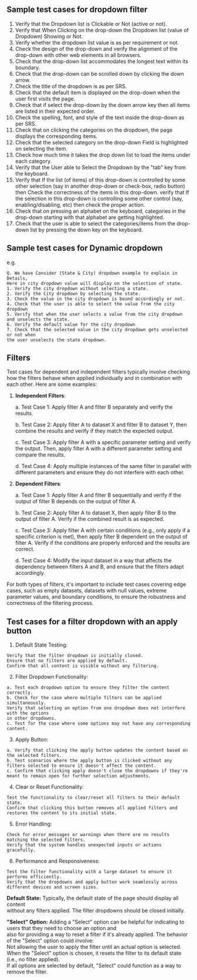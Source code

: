 ## Sample test cases for dropdown filter
1. Verify that the Dropdown list is Clickable or Not (active or not).
2. Verify that When Clicking on the drop-down the Dropdown list (value of Dropdown) Showing or Not.
3. Verify whether the dropdown list value is as per requirement or not.
4. Check the design of the drop-down and verify the alignment of the drop-down with other web elements in all browsers.
5. Check that the drop-down list accommodates the longest text within its boundary.
6. Check that the drop-down can be scrolled down by clicking the down arrow.
7. Check the title of the dropdown is as per SRS.
8. Check that the default item is displayed on the drop-down when the user first visits the page.
9. Check that if select the drop-down by the down arrow key then all items are listed in their expected order.
10. Check the spelling, font, and style of the text inside the drop-down as per SRS.
11. Check that on clicking the categories on the dropdown, the page displays the corresponding items.
12. Check that the selected category on the drop-down Field is highlighted on selecting the item.
13. Check how much time it takes the drop down list to load the items under each category.
14. Verify that the User able to Select the Dropdown by the "tab" key from the keyboard.
15. Verify that If the list (of items) of this drop-down is controlled by some other selection (say in another drop-down or check-box, radio button) then Check the correctness of the items in this drop-down.
verify that If the selection in this drop-down is controlling some other control (say, enabling/disabling, etc) then check the proper action.
16. Check that on pressing an alphabet on the keyboard, categories in the drop-down starting with that alphabet are getting highlighted.
17. Check that the user is able to select the categories/items from the drop-down list by pressing the down key on the keyboard.

## Sample test cases for Dynamic dropdown
e.g. 
```
Q. We have Consider (State & City) dropdown example to explain in Details, 
Here in city dropdown value will display on the selection of state.
1. Verify the city dropdown without selecting a state.
2. Verify the City dropdown by selecting the state.
3. Check the value in the city dropdown is bound accordingly or not.
4. Check that the user is able to select the value from the city dropdown 
5. Verify that when the user selects a value from the city dropdown and unselects the state.
6. Verify the default value for the city dropdown 
7. Check that the selected value in the city dropdown gets unselected or not when 
the user unselects the state dropdown.
```

## Filters
Test cases for dependent and independent filters typically involve checking how the filters behave when applied individually and in combination with each other. Here are some examples:

1. **Independent Filters**:
   
   a. Test Case 1: Apply filter A and filter B separately and verify the results.
   
   b. Test Case 2: Apply filter A to dataset X and filter B to dataset Y, then combine the results and verify if they match the expected output.
   
   c. Test Case 3: Apply filter A with a specific parameter setting and verify the output. Then, apply filter A with a different parameter setting and compare the results.
   
   d. Test Case 4: Apply multiple instances of the same filter in parallel with different parameters and ensure they do not interfere with each other.

2. **Dependent Filters**:
   
   a. Test Case 1: Apply filter A and filter B sequentially and verify if the output of filter B depends on the output of filter A.
   
   b. Test Case 2: Apply filter A to dataset X, then apply filter B to the output of filter A. Verify if the combined result is as expected.
   
   c. Test Case 3: Apply filter A with certain conditions (e.g., only apply if a specific criterion is met), then apply filter B dependent on the output of filter A. Verify if the conditions are properly enforced and the results are correct.
   
   d. Test Case 4: Modify the input dataset in a way that affects the dependency between filters A and B, and ensure that the filters adapt accordingly.

For both types of filters, it's important to include test cases covering edge cases, such as empty datasets, datasets with null values, extreme parameter values, and boundary conditions, to ensure the robustness and correctness of the filtering process.

## Test cases for a filter dropdown with an apply button 

1. Default State Testing:
```
Verify that the filter dropdown is initially closed.
Ensure that no filters are applied by default.
Confirm that all content is visible without any filtering.
```
2. Filter Dropdown Functionality:
```
a. Test each dropdown option to ensure they filter the content correctly.
b. Check for the case where multiple filters can be applied simultaneously.
Verify that selecting an option from one dropdown does not interfere with the options 
in other dropdowns.
c. Test for the case where some options may not have any corresponding content.
```

3. Apply Button:
```
a. Verify that clicking the apply button updates the content based on the selected filters.
b. Test scenarios where the apply button is clicked without any filters selected to ensure it doesn't affect the content.
c. Confirm that clicking apply doesn't close the dropdowns if they're meant to remain open for further selection adjustments.
```
4. Clear or Reset Functionality:
```
Test the functionality to clear/reset all filters to their default state.
Confirm that clicking this button removes all applied filters and restores the content to its initial state.
```
5. Error Handling:

```
Check for error messages or warnings when there are no results matching the selected filters.
Verify that the system handles unexpected inputs or actions gracefully.
```
6. Performance and Responsiveness:

```
Test the filter functionality with a large dataset to ensure it performs efficiently.
Verify that the dropdowns and apply button work seamlessly across different devices and screen sizes.
```

**Default State:** 
Typically, the default state of the page should display all content   
without any filters applied. The filter dropdowns should be closed initially.

**"Select" Option:** Adding a "Select" option can be helpful for indicating to users that they need to choose an option and   
also for providing a way to reset a filter if it's already applied. The behavior of the "Select" option could involve:  
Not allowing the user to apply the filter until an actual option is selected.  
When the "Select" option is chosen, it resets the filter to its default state (i.e., no filter applied).  
If all options are selected by default, "Select" could function as a way to remove the filter.